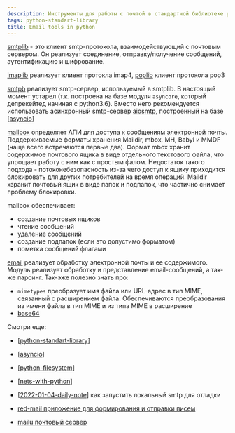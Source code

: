 ```yaml
---
description: Инструменты для работы с почтой в стандартной библиотеке python
tags: python-standart-library
title: Email tools in python
---
```

[smtplib](https://docs.python.org/3/library/smtplib.html) - это клиент smtp-протокола, взаимодействующий с почтовым сервером. Он реализует соединение, отправку/получение сообщений, аутентификацию и шифрование.

[imaplib](https://docs.python.org/3/library/imaplib.html) реализует клиент протокла imap4,  [poplib](https://docs.python.org/3/library/poplib.html) клиент протокола pop3

[smtpb](https://docs.python.org/3/library/smtpd.html) реализует smtp-сервер, используемый в smtplib. В настоящий момент устарел (т.к. построена на базе модуля `asyncore`, который депрекейтед начиная с python3.6). Вместо него рекомендуется использовать асинхронный smtp-сервер [aiosmtp](https://aiosmtpd.readthedocs.io/en/latest/), построенный на базе [[asyncio]]

[mailbox](https://docs.python.org/3/library/mailbox.html) определяет АПИ для доступа к сообщениям электронной почты. Поддерживаемые форматы хранения Maildir, mbox, MH, Babyl и MMDF (чаще всего встречаются первые два). Формат mbox хранит содержимое почтового ящика в виде отдельного текстового файла, что упрощает работу с ним как с простым фалом. Недостаток такого подхода - потоконебезопасность из-за чего доступ к ящику приходится блокировать для других потребителей на время операций. Maildir хзранит почтовый ящик в виде папок и подпапок, что частично снимает проблему блокировки.

mailbox обеспечивает:

- создание почтовых ящиков
- чтение сообщений
- удаление сообщений
- создание подпапок (если это допустимо форматом)
- пометка сообщений флагами

[email](https://docs.python.org/3/library/email.html) реализует обработку электронной почты и ее содержимого. Модуль реализует обработку и представление email-сообщений, а так-же парсинг. Так-эже полезно знать про:

- `mimetypes` преобразует имя файла или URL-адрес в тип MIME, связанный с расширением файла. Обеспечиваются преобразования из имени файла в тип MIME и из типа MIME в расширение
- [base64](https://docs.python.org/3/library/base64.html)

Смотри еще:

- [[python-standart-library]]
- [[asyncio]]
- [[python-filesystem]]
- [[nets-with-python]]
- [[2022-01-04-daily-note]] как запустить локальный smtp для отладки

- [red-mail приложение для формирования и отправки писем](https://github.com/Miksus/red-mail)
- [mailu почтовый сервер](https://github.com/Mailu/Mailu/tree/1.9)

[//begin]: # "Autogenerated link references for markdown compatibility"
[asyncio]: asyncio "Asyncio"
[python-standart-library]: ../lists/python-standart-library "Стандартная библиотека python и полезные ресурсы"
[asyncio]: asyncio "Asyncio"
[python-filesystem]: python-filesystem "Работа с файлами в python"
[nets-with-python]: nets-with-python "Nets and internet with python"
[2022-01-04-daily-note]: ../posts/2022-01-04-daily-note "Proxy в selenium, запуск локального smtp и несколько вопросов про pandas"
[//end]: # "Autogenerated link references"